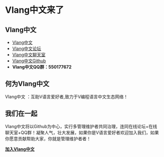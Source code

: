 # Vlang中文来了

## Vlang中文

* [Vlang中文](https://vlang-cc.github.io/)
* [Vlang中文论坛](http://ouisrc.xyz/a/community/vlang)
* [Vlang中文聊天室](https://riot.im/app/#/room/#vlang-cc:matrix.org)
* [Vlang中文Github](https://github.com/vlang-cc)
* **Vlang中文QQ群：550177672**

## 何为Vlang中文

Vlang中文 ：互助V语言爱好者,致力于V编程语言中文生态网络！

## 我们在一起

Vlang中文将以Github为中心，实行多管理维护者共同治理，连同在线论坛+在线聊天室+QQ群！凝聚人气，壮大发展，如果你是V语言爱好者欢迎加入我们，如果你愿意贡献帮助大家，你就是管理维护者者！

**[加入Vlang中文](https://github.com/vlang-cc/Important/issues/1)**
